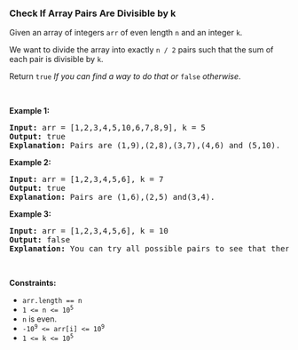 
<h3>Check If Array Pairs Are Divisible by k</h3>
<div><p>Given an array of integers <code>arr</code> of even length <code>n</code> and an integer <code>k</code>.</p>
<p>We want to divide the array into exactly <code>n / 2</code> pairs such that the sum of each pair is divisible by <code>k</code>.</p>
<p>Return <code>true</code><em> If you can find a way to do that or </em><code>false</code><em> otherwise</em>.</p>
<p> </p>
<p><strong>Example 1:</strong></p>
<pre><strong>Input:</strong> arr = [1,2,3,4,5,10,6,7,8,9], k = 5
<strong>Output:</strong> true
<strong>Explanation:</strong> Pairs are (1,9),(2,8),(3,7),(4,6) and (5,10).
</pre>
<p><strong>Example 2:</strong></p>
<pre><strong>Input:</strong> arr = [1,2,3,4,5,6], k = 7
<strong>Output:</strong> true
<strong>Explanation:</strong> Pairs are (1,6),(2,5) and(3,4).
</pre>
<p><strong>Example 3:</strong></p>
<pre><strong>Input:</strong> arr = [1,2,3,4,5,6], k = 10
<strong>Output:</strong> false
<strong>Explanation:</strong> You can try all possible pairs to see that there is no way to divide arr into 3 pairs each with sum divisible by 10.
</pre>
<p> </p>
<p><strong>Constraints:</strong></p>
<ul>
<li><code>arr.length == n</code></li>
<li><code>1 &lt;= n &lt;= 10<sup>5</sup></code></li>
<li><code>n</code> is even.</li>
<li><code>-10<sup>9</sup> &lt;= arr[i] &lt;= 10<sup>9</sup></code></li>
<li><code>1 &lt;= k &lt;= 10<sup>5</sup></code></li>
</ul>
</div>
